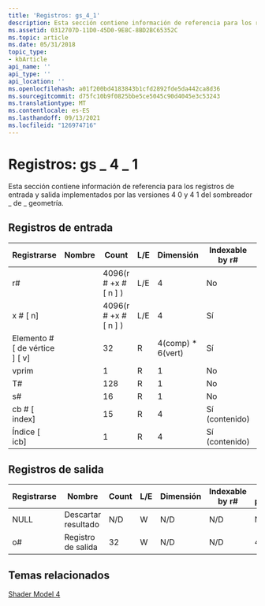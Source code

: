 ```yaml
---
title: 'Registros: gs_4_1'
description: Esta sección contiene información de referencia para los registros de entrada y salida implementados por las versiones 4 0 y 4 1 del sombreador \_ de \_ geometría.
ms.assetid: 0312707D-11D0-45D0-9E8C-8BD2BC65352C
ms.topic: article
ms.date: 05/31/2018
topic_type:
- kbArticle
api_name: ''
api_type: ''
api_location: ''
ms.openlocfilehash: a01f200bd4183843b1cfd2892fde5da442ca8d36
ms.sourcegitcommit: d75fc10b9f0825bbe5ce5045c90d4045e3c53243
ms.translationtype: MT
ms.contentlocale: es-ES
ms.lasthandoff: 09/13/2021
ms.locfileid: "126974716"
---
```

# <a name="registers---gs_4_1"></a>Registros: gs \_ 4 \_ 1

Esta sección contiene información de referencia para los registros de entrada y salida implementados por las versiones 4 0 y 4 1 del sombreador \_ de \_ geometría.

## <a name="input-registers"></a>Registros de entrada



| Registrarse                 | Nombre | Count              | L/E | Dimensión        | Indexable by r\# | Valores predeterminados | Requiere DCL |
|--------------------------|------|--------------------|-----|------------------|------------------|----------|--------------|
| r\#                      |      | 4096(r \# +x \# \[ n \] ) | L/E | 4                | No               | None     | Sí          |
| x \# \[ n\]                 |      | 4096(r \# +x \# \[ n \] ) | L/E | 4                | Sí              | None     | Sí          |
| Elemento \# \[ de vértice \] \[ v\] |      | 32                 | R   | 4(comp) \* 6(vert) | Sí              | None     | Sí          |
| vprim                    |      | 1                  | R   | 1                | No               | None     | Sí          |
| T\#                      |      | 128                | R   | 1                | No               | None     | Sí          |
| s\#                      |      | 16                 | R   | 1                | No               | None     | Sí          |
| cb \# \[ index\]            |      | 15                 | R   | 4                | Sí (contenido)    | None     | Sí          |
| Índice \[ icb\]             |      | 1                  | R   | 4                | Sí (contenido)    | None     | Sí          |



 

## <a name="output-registers"></a>Registros de salida



| Registrarse | Nombre            | Count | L/E | Dimensión | Indexable by r\# | Valores predeterminados | Requiere DCL |
|----------|-----------------|-------|-----|-----------|------------------|----------|--------------|
| NULL     | Descartar resultado  | N/D   | W   | N/D       | N/D              | N/D      | No           |
| o\#      | Registro de salida | 32    | W   | N/D       | N/D              | 4        | Sí          |



 

## <a name="related-topics"></a>Temas relacionados

<dl> <dt>

[Shader Model 4](dx-graphics-hlsl-sm4.md)
</dt> </dl>

 

 




